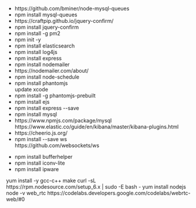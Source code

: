 <ul>

<li>https://github.com/bminer/node-mysql-queues</li>
<li>npm install mysql-queues</li>
<li>https://craftpip.github.io/jquery-confirm/</li>
<li>npm install jquery-confirm</li>
<li>npm install -g pm2 </li>
<li>npm init -y </li>
<li>npm install elasticsearch </li>
<li>npm install log4js </li>
<li>npm install express </li>
<li>npm install nodemailer  </li>
<li>https://nodemailer.com/about/  </li>
<li>npm install node-schedule   </li>
<li>npm install phantomjs   </li>
<span>update xcode</span>
<li>npm install -g phantomjs-prebuilt</li>

<li>npm install ejs  </li>
<li>npm install express --save  </li>
<li>npm install mysql  </li>
<li>https://www.npmjs.com/package/mysql  </li>
 	https://www.elastic.co/guide/en/kibana/master/kibana-plugins.html <br />

<li>https://cheerio.js.org/ </li>
<li>npm install --save ws </li>
<span>https://github.com/websockets/ws</span>
</ul>
<ul>
<li>npm install bufferhelper</li>
<li>npm install iconv-lite</li>
<li>npm install ipware</li>
</ul>
<span>
yum install -y gcc-c++ make
curl -sL https://rpm.nodesource.com/setup_6.x | sudo -E bash -
yum install nodejs
node -v
</span>

<span>
web_rtc
https://codelabs.developers.google.com/codelabs/webrtc-web/#0
</span>